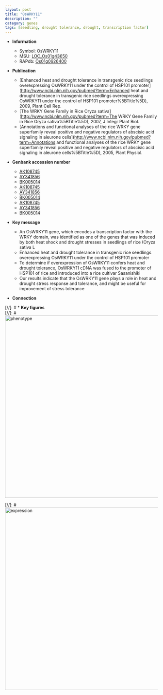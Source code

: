 ```yaml
---
layout: post
title: "OsWRKY11"
description: ""
category: genes
tags: [seedling, drought tolerance, drought, transcription factor]
---
```


* **Information**  
    + Symbol: OsWRKY11  
    + MSU: [LOC_Os01g43650](http://rice.plantbiology.msu.edu/cgi-bin/ORF_infopage.cgi?orf=LOC_Os01g43650)  
    + RAPdb: [Os01g0626400](http://rapdb.dna.affrc.go.jp/viewer/gbrowse_details/irgsp1?name=Os01g0626400)  

* **Publication**  
    + [Enhanced heat and drought tolerance in transgenic rice seedlings overexpressing OsWRKY11 under the control of HSP101 promoter](http://www.ncbi.nlm.nih.gov/pubmed?term=Enhanced heat and drought tolerance in transgenic rice seedlings overexpressing OsWRKY11 under the control of HSP101 promoter%5BTitle%5D), 2009, Plant Cell Rep.
    + [The WRKY Gene Family in Rice Oryza sativa](http://www.ncbi.nlm.nih.gov/pubmed?term=The WRKY Gene Family in Rice Oryza sativa%5BTitle%5D), 2007, J Integr Plant Biol.
    + [Annotations and functional analyses of the rice WRKY gene superfamily reveal positive and negative regulators of abscisic acid signaling in aleurone cells](http://www.ncbi.nlm.nih.gov/pubmed?term=Annotations and functional analyses of the rice WRKY gene superfamily reveal positive and negative regulators of abscisic acid signaling in aleurone cells%5BTitle%5D), 2005, Plant Physiol.

* **Genbank accession number**  
    + [AK108745](http://www.ncbi.nlm.nih.gov/nuccore/AK108745)
    + [AY341856](http://www.ncbi.nlm.nih.gov/nuccore/AY341856)
    + [BK005014](http://www.ncbi.nlm.nih.gov/nuccore/BK005014)
    + [AK108745](http://www.ncbi.nlm.nih.gov/nuccore/AK108745)
    + [AY341856](http://www.ncbi.nlm.nih.gov/nuccore/AY341856)
    + [BK005014](http://www.ncbi.nlm.nih.gov/nuccore/BK005014)
    + [AK108745](http://www.ncbi.nlm.nih.gov/nuccore/AK108745)
    + [AY341856](http://www.ncbi.nlm.nih.gov/nuccore/AY341856)
    + [BK005014](http://www.ncbi.nlm.nih.gov/nuccore/BK005014)

* **Key message**  
    + An OsWRKY11 gene, which encodes a transcription factor with the WRKY domain, was identified as one of the genes that was induced by both heat shock and drought stresses in seedlings of rice (Oryza sativa L
    + Enhanced heat and drought tolerance in transgenic rice seedlings overexpressing OsWRKY11 under the control of HSP101 promoter
    + To determine if overexpression of OsWRKY11 confers heat and drought tolerance, OsWRKY11 cDNA was fused to the promoter of HSP101 of rice and introduced into a rice cultivar Sasanishiki
    + Our results indicate that the OsWRKY11 gene plays a role in heat and drought stress response and tolerance, and might be useful for improvement of stress tolerance

* **Connection**  

[//]: # * **Key figures**  
[//]: # <img src="http://funRiceGenes.github.io/images/OsWRKY11.pheno.png" alt="phenotype"  style="width: 600px;"/>

[//]: # <img src="http://funRiceGenes.github.io/images/OsWRKY11.exp.png" alt="expression"  style="width: 600px;"/>


